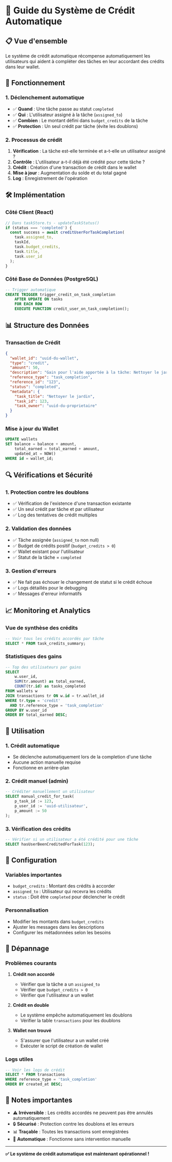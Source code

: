 # 🎯 Guide du Système de Crédit Automatique

## 📋 Vue d'ensemble

Le système de crédit automatique récompense automatiquement les utilisateurs qui aident à compléter des tâches en leur accordant des crédits dans leur wallet.

## 🔄 Fonctionnement

### **1. Déclenchement automatique**
- ✅ **Quand** : Une tâche passe au statut `completed`
- ✅ **Qui** : L'utilisateur assigné à la tâche (`assigned_to`)
- ✅ **Combien** : Le montant défini dans `budget_credits` de la tâche
- ✅ **Protection** : Un seul crédit par tâche (évite les doublons)

### **2. Processus de crédit**
1. **Vérification** : La tâche est-elle terminée et a-t-elle un utilisateur assigné ?
2. **Contrôle** : L'utilisateur a-t-il déjà été crédité pour cette tâche ?
3. **Crédit** : Création d'une transaction de crédit dans le wallet
4. **Mise à jour** : Augmentation du solde et du total gagné
5. **Log** : Enregistrement de l'opération

## 🛠️ Implémentation

### **Côté Client (React)**
```typescript
// Dans taskStore.ts - updateTaskStatus()
if (status === 'completed') {
  const success = await creditUserForTaskCompletion(
    task.assigned_to,
    taskId,
    task.budget_credits,
    task.title,
    task.user_id
  );
}
```

### **Côté Base de Données (PostgreSQL)**
```sql
-- Trigger automatique
CREATE TRIGGER trigger_credit_on_task_completion
    AFTER UPDATE ON tasks
    FOR EACH ROW
    EXECUTE FUNCTION credit_user_on_task_completion();
```

## 📊 Structure des Données

### **Transaction de Crédit**
```json
{
  "wallet_id": "uuid-du-wallet",
  "type": "credit",
  "amount": 50,
  "description": "Gain pour l'aide apportée à la tâche: Nettoyer le jardin",
  "reference_type": "task_completion",
  "reference_id": "123",
  "status": "completed",
  "metadata": {
    "task_title": "Nettoyer le jardin",
    "task_id": 123,
    "task_owner": "uuid-du-proprietaire"
  }
}
```

### **Mise à jour du Wallet**
```sql
UPDATE wallets
SET balance = balance + amount,
    total_earned = total_earned + amount,
    updated_at = NOW()
WHERE id = wallet_id;
```

## 🔍 Vérifications et Sécurité

### **1. Protection contre les doublons**
- ✅ Vérification de l'existence d'une transaction existante
- ✅ Un seul crédit par tâche et par utilisateur
- ✅ Log des tentatives de crédit multiples

### **2. Validation des données**
- ✅ Tâche assignée (`assigned_to` non null)
- ✅ Budget de crédits positif (`budget_credits > 0`)
- ✅ Wallet existant pour l'utilisateur
- ✅ Statut de la tâche = `completed`

### **3. Gestion d'erreurs**
- ✅ Ne fait pas échouer le changement de statut si le crédit échoue
- ✅ Logs détaillés pour le debugging
- ✅ Messages d'erreur informatifs

## 📈 Monitoring et Analytics

### **Vue de synthèse des crédits**
```sql
-- Voir tous les crédits accordés par tâche
SELECT * FROM task_credits_summary;
```

### **Statistiques des gains**
```sql
-- Top des utilisateurs par gains
SELECT 
    w.user_id,
    SUM(tr.amount) as total_earned,
    COUNT(tr.id) as tasks_completed
FROM wallets w
JOIN transactions tr ON w.id = tr.wallet_id
WHERE tr.type = 'credit' 
  AND tr.reference_type = 'task_completion'
GROUP BY w.user_id
ORDER BY total_earned DESC;
```

## 🚀 Utilisation

### **1. Crédit automatique**
- Se déclenche automatiquement lors de la completion d'une tâche
- Aucune action manuelle requise
- Fonctionne en arrière-plan

### **2. Crédit manuel (admin)**
```sql
-- Créditer manuellement un utilisateur
SELECT manual_credit_for_task(
    p_task_id := 123,
    p_user_id := 'uuid-utilisateur',
    p_amount := 50
);
```

### **3. Vérification des crédits**
```sql
-- Vérifier si un utilisateur a été crédité pour une tâche
SELECT hasUserBeenCreditedForTask(123);
```

## 🔧 Configuration

### **Variables importantes**
- `budget_credits` : Montant des crédits à accorder
- `assigned_to` : Utilisateur qui recevra les crédits
- `status` : Doit être `completed` pour déclencher le crédit

### **Personnalisation**
- Modifier les montants dans `budget_credits`
- Ajuster les messages dans les descriptions
- Configurer les métadonnées selon les besoins

## 🐛 Dépannage

### **Problèmes courants**

1. **Crédit non accordé**
   - Vérifier que la tâche a un `assigned_to`
   - Vérifier que `budget_credits > 0`
   - Vérifier que l'utilisateur a un wallet

2. **Crédit en double**
   - Le système empêche automatiquement les doublons
   - Vérifier la table `transactions` pour les doublons

3. **Wallet non trouvé**
   - S'assurer que l'utilisateur a un wallet créé
   - Exécuter le script de création de wallet

### **Logs utiles**
```sql
-- Voir les logs de crédit
SELECT * FROM transactions 
WHERE reference_type = 'task_completion' 
ORDER BY created_at DESC;
```

## 📝 Notes importantes

- ⚠️ **Irréversible** : Les crédits accordés ne peuvent pas être annulés automatiquement
- 🔒 **Sécurisé** : Protection contre les doublons et les erreurs
- 📊 **Traçable** : Toutes les transactions sont enregistrées
- 🔄 **Automatique** : Fonctionne sans intervention manuelle

---

**✅ Le système de crédit automatique est maintenant opérationnel !**
